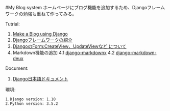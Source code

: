 #My Blog system
ホームページにブログ機能を追加するため、Djangoフレームワークの勉強も重ねて作ってみる。

Tutrial:

 1. [Make a Blog using Django](http://ruddra.com/2015/09/18/make-a-blog-using-django-part-1-2/) 
 2. [Djangoフレームワークの紹介](https://www.slideshare.net/tokibito/django-63192832)
 3. [DjangoのForm:CreateView、UpdateViewなど について](http://qiita.com/felyce/items/5042db0792c9f7d01c1e)
 4. Markdown機能の追加
  4.1 [django-markdownx](https://github.com/adi-/django-markdownx)
  4.2 [django-markdown-deux](https://github.com/trentm/django-markdown-deux)

Document: 

 1. [Django日本語ドキュメント](https://docs.djangoproject.com/ja/1.10/)

環境:

	1.Django version: 1.10
	2.Python version: 3.5.2

